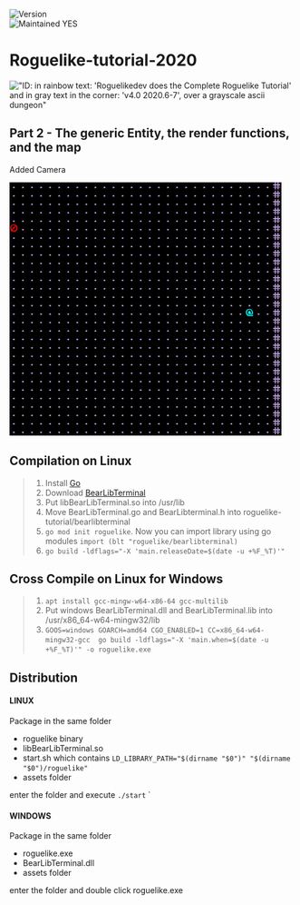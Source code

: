 ![Version](https://img.shields.io/badge/version-0.0.4-orange.svg)  
![Maintained YES](https://img.shields.io/badge/Maintained%3F-yes-green.svg)  

# Roguelike-tutorial-2020

!["ID: in rainbow text: 'Roguelikedev does the Complete Roguelike Tutorial' and in gray text in the corner: 'v4.0 2020.6-7', over a grayscale ascii dungeon"](https://i.imgur.com/sgsO37A.png)  

## Part 2 - The generic Entity, the render functions, and the map 

Added Camera

![Gif Part 2](https://raw.githubusercontent.com/jolav/roguelike-tutorial/master/assets/gifs/part2.gif)


## Compilation on Linux

>1. Install [Go](https://golang.org/dl/)  
>2. Download [BearLibTerminal](http://foo.wyrd.name/en:bearlibterminal#download)
>3. Put libBearLibTerminal.so into /usr/lib
>4. Move BearLibTerminal.go and BearLibterminal.h into roguelike-tutorial/bearlibterminal  
>5. `go mod init roguelike`. Now you can import library using go modules `import (blt "roguelike/bearlibterminal)`  
>6. `go build -ldflags="-X 'main.releaseDate=$(date -u +%F_%T)'"`  


## Cross Compile on Linux for Windows
>1. `apt install gcc-mingw-w64-x86-64 gcc-multilib`  
>2. Put windows BearLibTerminal.dll and BearLibTerminal.lib into /usr/x86_64-w64-mingw32/lib  
>3. `GOOS=windows GOARCH=amd64 CGO_ENABLED=1 CC=x86_64-w64-mingw32-gcc  go build -ldflags="-X 'main.when=$(date -u +%F_%T)'" -o roguelike.exe`  


## Distribution

#### LINUX

Package in the same folder
- roguelike binary  
- libBearLibTerminal.so  
- start.sh which contains `LD_LIBRARY_PATH="$(dirname "$0")" "$(dirname "$0")/roguelike"`  
- assets folder

enter the folder and execute `./start`
`
#### WINDOWS

Package in the same folder
- roguelike.exe  
- BearLibTerminal.dll
- assets folder

enter the folder and double click roguelike.exe






